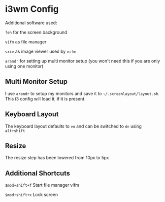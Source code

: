 i3wm Config
===========

Additional software used:

`feh` for the screen background

`vifm` as file manager

`sxiv` as image viewer used by `vifm`

`arandr` for setting up multi monitor setup (you won't need this if you are only using one monitor)


Multi Monitor Setup
-------------------

I use `arandr` to setup my monitors and save it to `~/.screenlayout/layout.sh`. This i3 config will load it, if it is present.


Keyboard Layout
---------------

The keyboard layout defaults to `en` and can be switched to `de` using `alt+shift`


Resize
------

The resize step has been lowered from 10px to 5px


Additional Shortcuts
--------------------

`$mod+shift+f` Start file manager vifm

`$mod+shift+x` Lock screen
